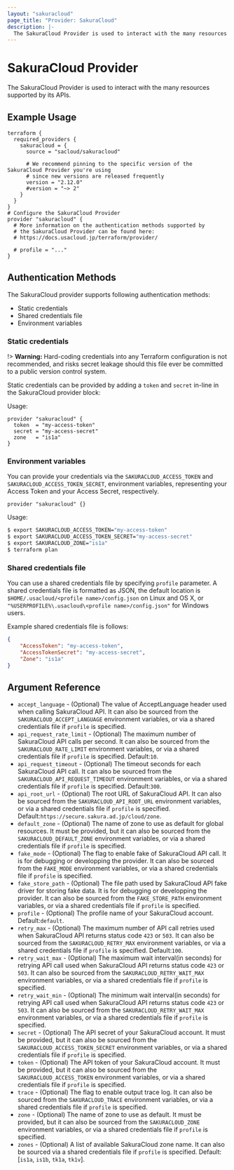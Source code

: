 ```yaml
---
layout: "sakuracloud"
page_title: "Provider: SakuraCloud"
description: |-
  The SakuraCloud Provider is used to interact with the many resources supported by its APIs.
---
```


# SakuraCloud Provider

The SakuraCloud Provider is used to interact with the many resources supported by its APIs.

## Example Usage

```hcl
terraform {
  required_providers {
    sakuracloud = {
      source = "sacloud/sakuracloud"

      # We recommend pinning to the specific version of the SakuraCloud Provider you're using
      # since new versions are released frequently
      version = "2.12.0"
      #version = "~> 2"
    }
  }
}
# Configure the SakuraCloud Provider
provider "sakuracloud" {
  # More information on the authentication methods supported by
  # the SakuraCloud Provider can be found here:
  # https://docs.usacloud.jp/terraform/provider/

  # profile = "..."
}
```

## Authentication Methods

The SakuraCloud provider supports following authentication methods:

- Static credentials
- Shared credentials file
- Environment variables

### Static credentials ###

!> **Warning:** Hard-coding credentials into any Terraform configuration is not
recommended, and risks secret leakage should this file ever be committed to a
public version control system.

Static credentials can be provided by adding a `token` and `secret`
in-line in the SakuraCloud provider block:

Usage:

```hcl
provider "sakuracloud" {
  token  = "my-access-token"
  secret = "my-access-secret"
  zone   = "is1a"
}
```
### Environment variables

You can provide your credentials via the `SAKURACLOUD_ACCESS_TOKEN` and
`SAKURACLOUD_ACCESS_TOKEN_SECRET`, environment variables, representing your 
Access Token and your Access Secret, respectively. 

```hcl
provider "sakuracloud" {}
```

Usage:

```sh
$ export SAKURACLOUD_ACCESS_TOKEN="my-access-token"
$ export SAKURACLOUD_ACCESS_TOKEN_SECRET="my-access-secret"
$ export SAKURACLOUD_ZONE="is1a"
$ terraform plan
```

### Shared credentials file

You can use a shared credentials file by specifying `profile` parameter.
A shared credentials file is formatted as JSON, the default location is `$HOME/.usacloud/<profile name>/config.json` on Linux and OS X, or
`"%USERPROFILE%\.usacloud\<profile name>/config.json"` for Windows users.

Example shared credentials file is follows:

```json
{
	"AccessToken": "my-access-token",
	"AccessTokenSecret": "my-access-secret",
	"Zone": "is1a"
}
```

## Argument Reference

* `accept_language` - (Optional) The value of AcceptLanguage header used when calling SakuraCloud API. It can also be sourced from the `SAKURACLOUD_ACCEPT_LANGUAGE` environment variables, or via a shared credentials file if `profile` is specified.
* `api_request_rate_limit` - (Optional) The maximum number of SakuraCloud API calls per second. It can also be sourced from the `SAKURACLOUD_RATE_LIMIT` environment variables, or via a shared credentials file if `profile` is specified. Default:`10`.
* `api_request_timeout` - (Optional) The timeout seconds for each SakuraCloud API call. It can also be sourced from the `SAKURACLOUD_API_REQUEST_TIMEOUT` environment variables, or via a shared credentials file if `profile` is specified. Default:`300`.
* `api_root_url` - (Optional) The root URL of SakuraCloud API. It can also be sourced from the `SAKURACLOUD_API_ROOT_URL` environment variables, or via a shared credentials file if `profile` is specified. Default:`https://secure.sakura.ad.jp/cloud/zone`.
* `default_zone` - (Optional) The name of zone to use as default for global resources. It must be provided, but it can also be sourced from the `SAKURACLOUD_DEFAULT_ZONE` environment variables, or via a shared credentials file if `profile` is specified.
* `fake_mode` - (Optional) The flag to enable fake of SakuraCloud API call. It is for debugging or developping the provider. It can also be sourced from the `FAKE_MODE` environment variables, or via a shared credentials file if `profile` is specified.
* `fake_store_path` - (Optional) The file path used by SakuraCloud API fake driver for storing fake data. It is for debugging or developping the provider. It can also be sourced from the `FAKE_STORE_PATH` environment variables, or via a shared credentials file if `profile` is specified.
* `profile` - (Optional) The profile name of your SakuraCloud account. Default:`default`.
* `retry_max` - (Optional) The maximum number of API call retries used when SakuraCloud API returns status code `423` or `503`. It can also be sourced from the `SAKURACLOUD_RETRY_MAX` environment variables, or via a shared credentials file if `profile` is specified. Default:`100`.
* `retry_wait_max` - (Optional) The maximum wait interval(in seconds) for retrying API call used when SakuraCloud API returns status code `423` or `503`.  It can also be sourced from the `SAKURACLOUD_RETRY_WAIT_MAX` environment variables, or via a shared credentials file if `profile` is specified.
* `retry_wait_min` - (Optional) The minimum wait interval(in seconds) for retrying API call used when SakuraCloud API returns status code `423` or `503`. It can also be sourced from the `SAKURACLOUD_RETRY_WAIT_MAX` environment variables, or via a shared credentials file if `profile` is specified.
* `secret` - (Optional) The API secret of your SakuraCloud account. It must be provided, but it can also be sourced from the `SAKURACLOUD_ACCESS_TOKEN_SECRET` environment variables, or via a shared credentials file if `profile` is specified.
* `token` - (Optional) The API token of your SakuraCloud account. It must be provided, but it can also be sourced from the `SAKURACLOUD_ACCESS_TOKEN` environment variables, or via a shared credentials file if `profile` is specified.
* `trace` - (Optional) The flag to enable output trace log. It can also be sourced from the `SAKURACLOUD_TRACE` environment variables, or via a shared credentials file if `profile` is specified.
* `zone` - (Optional) The name of zone to use as default. It must be provided, but it can also be sourced from the `SAKURACLOUD_ZONE` environment variables, or via a shared credentials file if `profile` is specified.
* `zones` - (Optional) A list of available SakuraCloud zone name. It can also be sourced via a shared credentials file if `profile` is specified. Default:[`is1a`, `is1b`, `tk1a`, `tk1v`].


